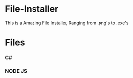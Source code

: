 # File-Installer
This is a Amazing File Installer, Ranging from .png's to .exe's

# Files

### C#

### NODE JS
